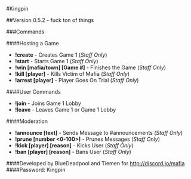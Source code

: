 #Kingpin

##Version 0.5.2 - fuck ton of things

###Commands

####Hosting a Game
* **!create** - Creates Game 1 (*Staff Only*)
* **!start** - Starts Game 1 (*Staff Only*)
* **!win [mafia/town] [Game #]** - Finishes the Game (*Staff Only*)
* **!kill [player]** - Kills Victim of Mafia (*Staff Only*)
* **!arrest [player]** - Player Goes On Trial (*Staff Only*)

####User Commands
* **!join** - Joins Game 1 Lobby
* **!leave** - Leaves Game 1 or Game 1 Lobby

####Moderation
* **!announce [text]** - Sends Message to #announcements (*Staff Only*)
* **!prune [number <0-100>]** - Prunes Messages (*Staff Only*)
* **!kick [player] [reason]** - Kicks User (*Staff Only*)
* **!ban [player] [reason]** - Bans User (*Staff Only*)

####Developed by BlueDeadpool and Tiemen for http://discord.io/mafia
####Password: Kingpin
